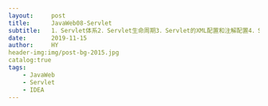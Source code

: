 ```yaml
---
layout:     post                   
title:      JavaWeb08-Servlet
subtitle:   1．Servlet体系2．Servlet生命周期3．Servlet的XML配置和注解配置4．ServletConfig&ServletContext5．请求&响应6．HttpServletRequest对象和HttpServletResponse对象的API7．重定向&转发8．中文乱码解决方案9．项目路径问题
date:       2019-11-15
author:     HY
header-img:img/post-bg-2015.jpg
catalog:true
tags:
    - JavaWeb
    - Servlet
    - IDEA
---
```

